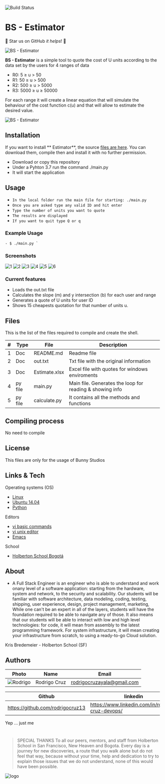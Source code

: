 ![Build Status](https://travis-ci.org/joemccann/dillinger.svg?branch=master)
# BS - Estimator

:rocket: Star us on GitHub  *it helps*! :rocket:

![BS - Estimator](https://i.imgur.com/uHg2Aww.png)


**BS - Estimator** is a simple tool to quote the cost of U units according to the data set by the users for 4 ranges of data
* R0: 5 ≥ u > 50
* R1: 50 ≥ u > 500
* R2: 500 ≥ u > 5000
* R3: 5000 ≥ u ≥ 50000

For each range it will create a linear equation that will simulate the behaviour of the cost function c(u) and that will allow to estimate the desired value.

![BS - Estimator](https://i.imgur.com/twoaDxB.jpg)


## Installation
If you want to install ** Estimator**, the source [files are here]([https://github.com/rodrigocruz13/b_st] (https://github.com/rodrigocruz13/b_st)). You can download them, compile then and install it with no further permission.

* Download or copy this repository
* Under a Pyhton 3.7 run the command ./main.py
* It will start the application 


## Usage

- `In the local folder run the main file for starting: ./main.py`
- `Once you are asked type any valid ID and hit enter`
- `Type the number of units you want to quote`
- `The results are displayed`
- `If you want to quit type Q or q`

### Example Usage
```
- $ ./main.py `
```


### Screenshots

![1](https://i.imgur.com/1zP7S3j.jpg)
![2](https://i.imgur.com/tJvPFi3.jpg)
![3](https://i.imgur.com/KTCYWfP.jpg)
![4](https://i.imgur.com/7M4Lp15.jpg)
![5](https://i.imgur.com/B18mbuI.jpg)
![6](https://i.imgur.com/hexWwXY.jpg)



### Current features
* Loads the out.txt file
* Calculates the slope (m) and y intersection (b) for each user and range 
* Generates a quote of U units for user ID
* Shows 15 cheapests quotation for that number of units u. 


## Files

This is the list of the files required to compile and create the shell.

| # | Type | File   | Description |
| -- |------  |  -----------  | ----------- |
|1|Doc| README.md |Readme file|
|2|Doc| out.txt |Txt file with the original information|
|3|Doc| Estimate.xlsx |Excel file with quotes for windows enviroments|
|4|py file|main.py|Main file. Generates the loop for reading & showing info|
|5|py file|calculate.py|It contains all the methods and functions|


## Compiling process
No need to compile

## License

This files are only for the usage of Bunny Studios


## Links & Tech
Operating systems (OS)
* [Linux](https://www.linux.org)
* [Ubuntu 14.04](http://releases.ubuntu.com/14.04/)
* [Python](https://www.python.org/)


Editors
* [vi basic commands](https://www.ccsf.edu/Pub/Fac/vi.html)
* [vi unix editor](https://sourceforge.net/projects/ex-vi/)
* [Emacs](https://www.gnu.org/software/emacs/)

School
* [Holberton School Bogotá](https://www.holbertonschool.com/co)

## About


- A Full Stack Engineer is an engineer who is able to understand and work onany level of a software
application: starting from the hardware, system and network, to the security and scalability. Our students
will be familiar with software architecture, data modeling, coding, testing, shipping, user experience,
design, project management, marketing,  While one can't be an expert in all of the layers, students
will have the foundation required to be able to navigate any of those.
It also means that our students will be able to interact with low and high level technologies: for code,
it will mean from assembly to the latest programming framework. For system infrastructure, it will mean
creating your infrastructure from scratch, to using a ready-to-go Cloud solution.

Kris Bredemeier - Holberton School (SF)


## Authors

 Photo  | Name | Email |
 -----  | ---- | ----- |
![Rodrigo](https://i.imgur.com/C2LoErX.jpg)| Rodrigo Cruz | rodrigocruzayala@gmail.com


 Github | linkedin |
 ---- | -----  |
 https://github.com/rodrigocruz13 | https://www.linkedin.com/in/rodrigo-cruz-devops/

Yep ... just me 


#
> SPECIAL THANKS
> To all our peers, mentors, and staff from Holberton School in San Francisco, New Heaven and Bogota.
>Every day is a journey for new discoveries, a route that you walk alone but do not feel that way, because
without your time, help and dedication to try to explain those issues that we do not understand, none of
this would have been possible.

![logo](https://i.imgur.com/9ONYhd0.png)
